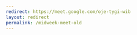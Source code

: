 ```yaml
---
redirect: https://meet.google.com/oje-tygi-wib
layout: redirect
permalink: /midweek-meet-old
---
```

